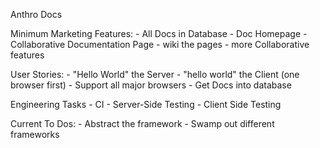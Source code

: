 Anthro Docs

Minimum Marketing Features:
        - All Docs in Database
        - Doc Homepage
        - Collaborative Documentation Page
        - wiki the pages
        - more Collaborative features

User Stories:
        - "Hello World" the Server
        - "hello world" the Client (one browser first)
        - Support all major browsers
        - Get Docs into database

Engineering Tasks
        - CI
        - Server-Side Testing
        - Client Side Testing

Current To Dos:
        - Abstract the framework
        - Swamp out different frameworks
